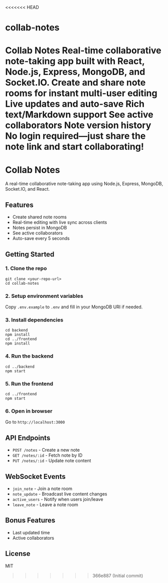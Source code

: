 <<<<<<< HEAD
# collab-notes
Collab Notes Real-time collaborative note-taking app built with React, Node.js, Express, MongoDB, and Socket.IO.  Create and share note rooms for instant multi-user editing Live updates and auto-save Rich text/Markdown support See active collaborators Note version history No login required—just share the note link and start collaborating!
=======
# Collab Notes

A real-time collaborative note-taking app using Node.js, Express, MongoDB, Socket.IO, and React.

## Features
- Create shared note rooms
- Real-time editing with live sync across clients
- Notes persist in MongoDB
- See active collaborators
- Auto-save every 5 seconds

## Getting Started

### 1. Clone the repo
```
git clone <your-repo-url>
cd collab-notes
```

### 2. Setup environment variables
Copy `.env.example` to `.env` and fill in your MongoDB URI if needed.

### 3. Install dependencies
```
cd backend
npm install
cd ../frontend
npm install
```

### 4. Run the backend
```
cd ../backend
npm start
```

### 5. Run the frontend
```
cd ../frontend
npm start
```

### 6. Open in browser
Go to `http://localhost:3000`

## API Endpoints
- `POST /notes` - Create a new note
- `GET /notes/:id` - Fetch note by ID
- `PUT /notes/:id` - Update note content

## WebSocket Events
- `join_note` - Join a note room
- `note_update` - Broadcast live content changes
- `active_users` - Notify when users join/leave
- `leave_note` - Leave a note room

## Bonus Features
- Last updated time
- Active collaborators

## License
MIT
>>>>>>> 366e887 (Initial commit)
